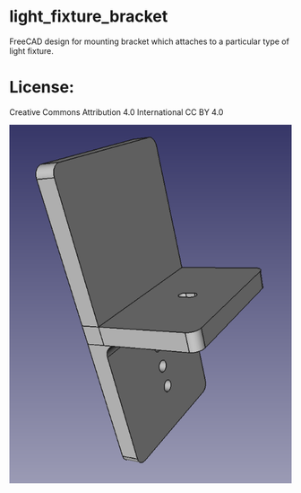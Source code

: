 # light_fixture_bracket 
FreeCAD design for mounting bracket which attaches to a particular type of
light fixture.

# License: 
Creative Commons Attribution 4.0 International CC BY 4.0

![screenshot3](images/bracket.png)



